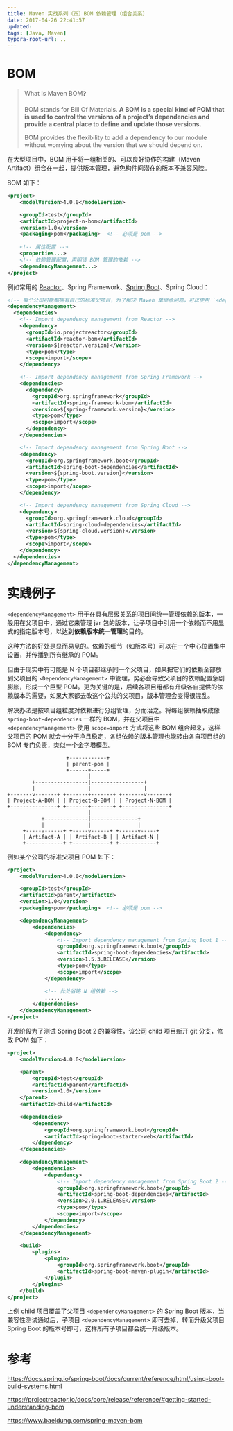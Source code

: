 ```yaml
---
title: Maven 实战系列（四）BOM 依赖管理（组合关系）
date: 2017-04-26 22:41:57
updated:
tags: [Java, Maven]
typora-root-url: ..
---
```


# BOM

> What Is Maven BOM❓
>
> BOM stands for Bill Of Materials. **A BOM is a special kind of POM that is used to control the versions of a project’s dependencies and provide a central place to define and update those versions.**
>
> BOM provides the flexibility to add a dependency to our module without worrying about the version that we should depend on.

在大型项目中，BOM 用于将一组相关的、可以良好协作的构建（Maven Artifact）组合在一起，提供版本管理，避免构件间潜在的版本不兼容风险。

BOM 如下：

```XML
<project>
    <modelVersion>4.0.0</modelVersion>

    <groupId>test</groupId>
    <artifactId>project-n-bom</artifactId>
    <version>1.0</version>
    <packaging>pom</packaging>  <!-- 必须是 pom -->
    
    <!-- 属性配置 -->
    <properties...>
    <!-- 依赖管理配置，声明该 BOM 管理的依赖 -->
    <dependencyManagement...>
</project>
```

例如常用的 [Reactor](/posts/java-reactor-startup)、Spring Framework、[Spring Boot](/posts/spring-boot-getting-started)、Spring Cloud：

```XML
<!-- 每个公司可能都拥有自己的标准父项目，为了解决 Maven 单继承问题，可以使用 `<dependencyManagement>` 通过组合方式来享受其提供的依赖版本统一管理的好处 -->
<dependencyManagement>
  <dependencies>
    <!-- Import dependency management from Reactor -->
    <dependency>
      <groupId>io.projectreactor</groupId>
      <artifactId>reactor-bom</artifactId>
      <version>${reactor.version}</version>
      <type>pom</type>
      <scope>import</scope>
    </dependency>

    <!-- Import dependency management from Spring Framework -->
    <dependencies>
      <dependency>
        <groupId>org.springframework</groupId>
        <artifactId>spring-framework-bom</artifactId>
        <version>${spring-framework.version}</version>
        <type>pom</type>
        <scope>import</scope>
      </dependency>
    </dependencies>

    <!-- Import dependency management from Spring Boot -->
    <dependency>
      <groupId>org.springframework.boot</groupId>
      <artifactId>spring-boot-dependencies</artifactId>
      <version>${spring-boot.version}</version>
      <type>pom</type>
      <scope>import</scope>
    </dependency>

    <!-- Import dependency management from Spring Cloud -->
    <dependency>
      <groupId>org.springframework.cloud</groupId>
      <artifactId>spring-cloud-dependencies</artifactId>
      <version>${spring-cloud.version}</version>
      <type>pom</type>
      <scope>import</scope>
    </dependency>
  </dependencies>
</dependencyManagement>
```

# 实践例子

`<dependencyManagement>` 用于在具有层级关系的项目间统一管理依赖的版本，一般用在父项目中，通过它来管理 jar 包的版本，让子项目中引用一个依赖而不用显式的指定版本号，以达到**依赖版本统一管理**的目的。

这种方法的好处是显而易见的。依赖的细节（如版本号）可以在一个中心位置集中设置，并传播到所有继承的 POM。

但由于现实中有可能是 N 个项目都继承同一个父项目，如果把它们的依赖全部放到父项目的 `<DependencyManagement>` 中管理，势必会导致父项目的依赖配置急剧膨胀，形成一个巨型 POM。更为关键的是，后续各项目组都有升级各自提供的依赖版本的需要，如果大家都去改这个公共的父项目，版本管理会变得很混乱。

解决办法是按项目组粒度对依赖进行分组管理，分而治之。将每组依赖抽取成像 `spring-boot-dependencies` 一样的 BOM，并在父项目中 `<dependencyManagement>` 使用 `scope=import` 方式将这些 BOM 组合起来，这样父项目的 POM 就会十分干净且稳定，各组依赖的版本管理也能转由各自项目组的 BOM 专门负责，类似一个金字塔模型。

```
                   +------------+
                   | parent-pom |
                   +------+-----+
                          |
        +-----------------|-----------------+
        |                 |                 |
+-------v-------+ +-------+-------+ +-------v-------+
| Project-A-BOM | | Project-B-BOM | | Project-N-BOM |
+---------------+ +-------+-------+ +---------------+
                          |
           +--------------|---------------+
           |              |               |
     +-----v------+ +-----v------+ +------v-----+
     | Artifact-A | | Artifact-B | | Artifact-N |
     +------------+ +------------+ +------------+

```

例如某个公司的标准父项目 POM 如下：

```xml
<project>
    <modelVersion>4.0.0</modelVersion>

    <groupId>test</groupId>
    <artifactId>parent</artifactId>
    <version>1.0</version>
    <packaging>pom</packaging>  <!-- 必须是 pom -->

    <dependencyManagement>
        <dependencies>
            <dependency>
                <!-- Import dependency management from Spring Boot 1 -->
                <groupId>org.springframework.boot</groupId>
                <artifactId>spring-boot-dependencies</artifactId>
                <version>1.5.3.RELEASE</version>
                <type>pom</type>
                <scope>import</scope>
            </dependency>

            <!-- 此处省略 N 组依赖 -->
            ......
        </dependencies>
    </dependencyManagement>
</project>
```

开发阶段为了测试 Spring Boot 2 的兼容性，该公司 child 项目新开 git 分支，修改 POM 如下：

```xml
<project>
    <modelVersion>4.0.0</modelVersion>

    <parent>
        <groupId>test</groupId>
        <artifactId>parent</artifactId>
        <version>1.0</version>
    </parent>
    <artifactId>child</artifactId>
  
    <dependencies>
        <dependency>
            <groupId>org.springframework.boot</groupId>
            <artifactId>spring-boot-starter-web</artifactId>
        </dependency>
    </dependencies>
  
    <dependencyManagement>
        <dependencies>
            <dependency>
                <!-- Import dependency management from Spring Boot 2 -->
                <groupId>org.springframework.boot</groupId>
                <artifactId>spring-boot-dependencies</artifactId>
                <version>2.0.1.RELEASE</version>
                <type>pom</type>
                <scope>import</scope>
            </dependency>
        </dependencies>
    </dependencyManagement>

    <build>
        <plugins>
            <plugin>
                <groupId>org.springframework.boot</groupId>
                <artifactId>spring-boot-maven-plugin</artifactId>
            </plugin>
        </plugins>
    </build>
</project>
```

上例 child 项目覆盖了父项目 `<dependencyManagement>` 的 Spring Boot 版本，当兼容性测试通过后，子项目 `<dependencyManagement>` 即可去掉，转而升级父项目 Spring Boot 的版本号即可，这样所有子项目都会统一升级版本。

# 参考

https://docs.spring.io/spring-boot/docs/current/reference/html/using-boot-build-systems.html

https://projectreactor.io/docs/core/release/reference/#getting-started-understanding-bom

https://www.baeldung.com/spring-maven-bom